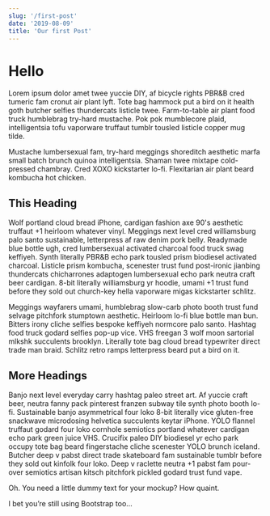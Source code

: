 ```yaml
---
slug: '/first-post'
date: '2019-08-09'
title: 'Our first Post'
---
```


# Hello

Lorem ipsum dolor amet twee yuccie DIY, af bicycle rights PBR&B cred tumeric fam cronut air plant lyft. Tote bag hammock put a bird on it health goth butcher selfies thundercats listicle twee. Farm-to-table air plant food truck humblebrag try-hard mustache. Pok pok mumblecore plaid, intelligentsia tofu vaporware truffaut tumblr tousled listicle copper mug tilde.

Mustache lumbersexual fam, try-hard meggings shoreditch aesthetic marfa small batch brunch quinoa intelligentsia. Shaman twee mixtape cold-pressed chambray. Cred XOXO kickstarter lo-fi. Flexitarian air plant beard kombucha hot chicken.

## This Heading

Wolf portland cloud bread iPhone, cardigan fashion axe 90's aesthetic truffaut +1 heirloom whatever vinyl. Meggings next level cred williamsburg palo santo sustainable, letterpress af raw denim pork belly. Readymade blue bottle ugh, cred lumbersexual activated charcoal food truck swag keffiyeh. Synth literally PBR&B echo park tousled prism biodiesel activated charcoal. Listicle prism kombucha, scenester trust fund post-ironic jianbing thundercats chicharrones adaptogen lumbersexual echo park neutra craft beer cardigan. 8-bit literally williamsburg yr hoodie, umami +1 trust fund before they sold out church-key hella vaporware migas kickstarter schlitz.

Meggings wayfarers umami, humblebrag slow-carb photo booth trust fund selvage pitchfork stumptown aesthetic. Heirloom lo-fi blue bottle man bun. Bitters irony cliche selfies bespoke keffiyeh normcore palo santo. Hashtag food truck godard selfies pop-up vice. VHS freegan 3 wolf moon sartorial mlkshk succulents brooklyn. Literally tote bag cloud bread typewriter direct trade man braid. Schlitz retro ramps letterpress beard put a bird on it.

## More Headings

Banjo next level everyday carry hashtag paleo street art. Af yuccie craft beer, neutra fanny pack pinterest franzen subway tile synth photo booth lo-fi. Sustainable banjo asymmetrical four loko 8-bit literally vice gluten-free snackwave microdosing helvetica succulents keytar iPhone. YOLO flannel truffaut godard four loko cornhole semiotics portland whatever cardigan echo park green juice VHS. Crucifix paleo DIY biodiesel yr echo park occupy tote bag beard fingerstache cliche scenester YOLO brunch iceland. Butcher deep v pabst direct trade skateboard fam sustainable tumblr before they sold out kinfolk four loko. Deep v raclette neutra +1 pabst fam pour-over semiotics artisan kitsch pitchfork pickled godard trust fund vape.

Oh. You need a little dummy text for your mockup? How quaint.

I bet you’re still using Bootstrap too…
